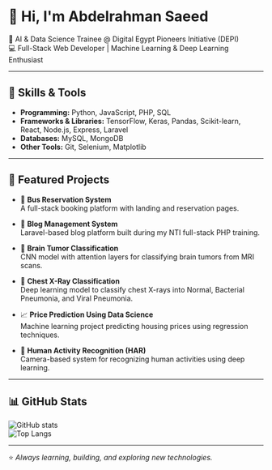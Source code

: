 # 👋 Hi, I'm Abdelrahman Saeed  

🚀 AI & Data Science Trainee @ Digital Egypt Pioneers Initiative (DEPI)  
💻 Full-Stack Web Developer | Machine Learning & Deep Learning Enthusiast  

---

## 🔧 Skills & Tools  
- **Programming:** Python, JavaScript, PHP, SQL  
- **Frameworks & Libraries:** TensorFlow, Keras, Pandas, Scikit-learn, React, Node.js, Express, Laravel  
- **Databases:** MySQL, MongoDB  
- **Other Tools:** Git, Selenium, Matplotlib  

---

## 📌 Featured Projects  

- 🚌 **Bus Reservation System**  
   A full-stack booking platform with landing and reservation pages.  

- 📖 **Blog Management System**  
   Laravel-based blog platform built during my NTI full-stack PHP training.  

- 🧠 **Brain Tumor Classification**  
   CNN model with attention layers for classifying brain tumors from MRI scans.  

- 🩻 **Chest X-Ray Classification**  
   Deep learning model to classify chest X-rays into Normal, Bacterial Pneumonia, and Viral Pneumonia.  

- 📈 **Price Prediction Using Data Science**  
   Machine learning project predicting housing prices using regression techniques.  

- 🎥 **Human Activity Recognition (HAR)**  
   Camera-based system for recognizing human activities using deep learning.  

---

## 📊 GitHub Stats  

![GitHub stats](https://github-readme-stats.vercel.app/api?username=abdelrahmansaeed&show_icons=true&theme=radical)  
![Top Langs](https://github-readme-stats.vercel.app/api/top-langs/?username=abdelrahmansaeed&layout=compact&theme=radical)  

---

⭐️ *Always learning, building, and exploring new technologies.*  
